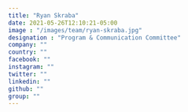```yaml
---
title: "Ryan Skraba"
date: 2021-05-26T12:10:21-05:00
image : "/images/team/ryan-skraba.jpg"
designation : "Program & Communication Committee"
company: ""
country: ""
facebook: ""
instagram: ""
twitter: ""
linkedin: ""
github: ""
group: ""
---
```


